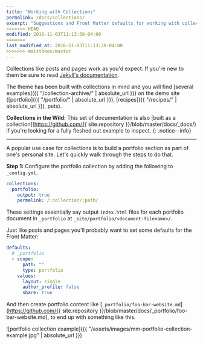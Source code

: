 ```yaml
---
title: "Working with Collections"
permalink: /docs/collections/
excerpt: "Suggestions and Front Matter defaults for working with collections."
<<<<<<< HEAD
modified: 2016-11-03T11:13:38-04:00
=======
last_modified_at: 2016-11-03T11:13:38-04:00
>>>>>>> mmistakes/master
---
```


Collections like posts and pages work as you'd expect. If you're new to them be sure to read [Jekyll's documentation](https://jekyllrb.com/docs/collections/).

The theme has been built with collections in mind and you will find [several examples]({{ "/collection-archive/" | absolute_url }}) on the demo site ([portfolio]({{ "/portfolio/" | absolute_url }}), [recipes]({{ "/recipes/" | absolute_url }}), pets). 

**Collections in the Wild:** This set of documentation is also [built as a collection](https://github.com/{{ site.repository }}/blob/master/docs/_docs/) if you're looking for a fully fleshed out example to inspect.
{: .notice--info}

---

A popular use case for collections is to build a portfolio section as part of one's personal site. Let's quickly walk through the steps to do that.

**Step 1:** Configure the portfolio collection by adding the following to `_config.yml`.

```yaml
collections:
  portfolio:
    output: true
    permalink: /:collection/:path/
```

These settings essentially say output `index.html` files for each portfolio document in `_portfolio` at `_site/portfolio/<document-filename>/`.

Just like posts and pages you'll probably want to set some defaults for the Front Matter:

```yaml
defaults:
  # _portfolio
  - scope:
      path: ""
      type: portfolio
    values:
      layout: single
      author_profile: false
      share: true
```

And then create portfolio content like [`_portfolio/foo-bar-website.md`](https://github.com/{{ site.repository }}/blob/master/docs/_portfolio/foo-bar-website.md), to end up with something like this.

![portfolio collection example]({{ "/assets/images/mm-portfolio-collection-example.jpg" | absolute_url }})